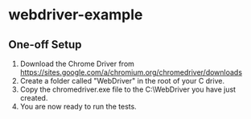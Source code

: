 # webdriver-example

## One-off Setup
1. Download the Chrome Driver from https://sites.google.com/a/chromium.org/chromedriver/downloads
2. Create a folder called "WebDriver" in the root of your C drive.
3. Copy the chromedriver.exe file to the C:\WebDriver you have just created.
4. You are now ready to run the tests.
